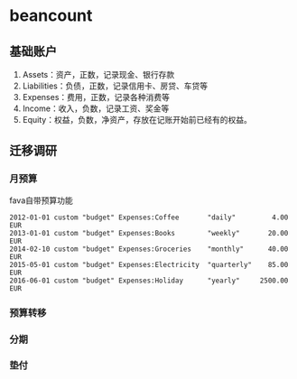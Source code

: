 # beancount
## 基础账户
1. Assets：资产，正数，记录现金、银行存款
2. Liabilities：负债，正数，记录信用卡、房贷、车贷等
3. Expenses：费用，正数，记录各种消费等
4. Income：收入，负数，记录工资、奖金等
5. Equity：权益，负数，净资产，存放在记账开始前已经有的权益。
## 迁移调研
### 月预算
fava自带预算功能
```
2012-01-01 custom "budget" Expenses:Coffee       "daily"         4.00 EUR
2013-01-01 custom "budget" Expenses:Books        "weekly"       20.00 EUR
2014-02-10 custom "budget" Expenses:Groceries    "monthly"      40.00 EUR
2015-05-01 custom "budget" Expenses:Electricity  "quarterly"    85.00 EUR
2016-06-01 custom "budget" Expenses:Holiday      "yearly"     2500.00 EUR
```
### 预算转移

### 分期

### 垫付